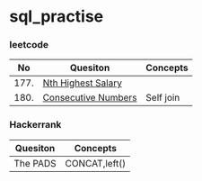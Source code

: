 # sql_practise
### leetcode
| No  |  Quesiton | Concepts  |
| ------------- | ------------- |------------- |
| 177. | [Nth Highest Salary](https://github.com/yukisze/sql_leetcode/blob/main/177.%20Nth%20Highest%20Salary.sql) |
| 180.  | [Consecutive Numbers](https://github.com/yukisze/sql_leetcode/blob/main/180.%20Consecutive%20Numbers.sql) | Self join

### Hackerrank
| Quesiton | Concepts  |
| ------------- | ------------- |
| The PADS | CONCAT,left()|
